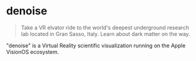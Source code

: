 # denoise

> Take a VR elvator ride to the world's deepest underground research lab located in Gran Sasso, Italy. Learn about dark matter on the way.

"denoise" is a Virtual Reality scientific visualization running on the Apple VisionOS ecosystem.
